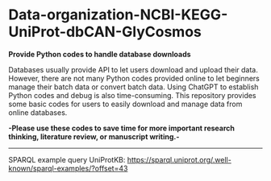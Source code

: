 # Data-organization-NCBI-KEGG-UniProt-dbCAN-GlyCosmos
**Provide Python codes to handle database downloads**

Databases usually provide API to let users download and upload their data. However, there are not many Python codes provided online to let beginners manage their batch data or convert batch data. Using ChatGPT to establish Python codes and debug is also time-consuming. This repository provides some basic codes for users to easily download and manage data from online databases. 

**-Please use these codes to save time for more important research thinking, literature review, or manuscript writing.-** 




----
SPARQL example query
UniProtKB: https://sparql.uniprot.org/.well-known/sparql-examples/?offset=43 

